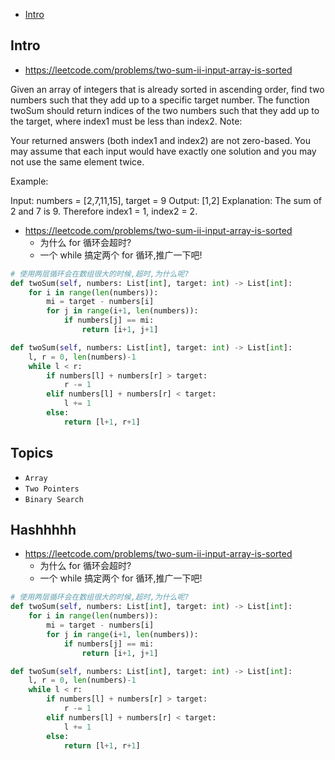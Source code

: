 - [Intro](#intro)

## Intro

- https://leetcode.com/problems/two-sum-ii-input-array-is-sorted

Given an array of integers that is already sorted in ascending order, find two numbers such that they add up to a specific target number.
The function twoSum should return indices of the two numbers such that they add up to the target, where index1 must be less than index2.
Note:

Your returned answers (both index1 and index2) are not zero-based.
You may assume that each input would have exactly one solution and you may not use the same element twice.

Example:

Input: numbers = [2,7,11,15], target = 9
Output: [1,2]
Explanation: The sum of 2 and 7 is 9. Therefore index1 = 1, index2 = 2.

- https://leetcode.com/problems/two-sum-ii-input-array-is-sorted
  - 为什么 for 循环会超时?
  - 一个 while 搞定两个 for 循环,推广一下吧!


```py
# 使用两层循环会在数组很大的时候,超时,为什么呢?
def twoSum(self, numbers: List[int], target: int) -> List[int]:
    for i in range(len(numbers)):
        mi = target - numbers[i]
        for j in range(i+1, len(numbers)):
            if numbers[j] == mi:
                return [i+1, j+1]

def twoSum(self, numbers: List[int], target: int) -> List[int]:
    l, r = 0, len(numbers)-1
    while l < r:
        if numbers[l] + numbers[r] > target:
            r -= 1
        elif numbers[l] + numbers[r] < target:
            l += 1
        else:
            return [l+1, r+1]
```



## Topics

- `Array`
- `Two Pointers`
- `Binary Search`


## Hashhhhh

- https://leetcode.com/problems/two-sum-ii-input-array-is-sorted
  - 为什么 for 循环会超时?
  - 一个 while 搞定两个 for 循环,推广一下吧!


```py
# 使用两层循环会在数组很大的时候,超时,为什么呢?
def twoSum(self, numbers: List[int], target: int) -> List[int]:
    for i in range(len(numbers)):
        mi = target - numbers[i]
        for j in range(i+1, len(numbers)):
            if numbers[j] == mi:
                return [i+1, j+1]

def twoSum(self, numbers: List[int], target: int) -> List[int]:
    l, r = 0, len(numbers)-1
    while l < r:
        if numbers[l] + numbers[r] > target:
            r -= 1
        elif numbers[l] + numbers[r] < target:
            l += 1
        else:
            return [l+1, r+1]
```
